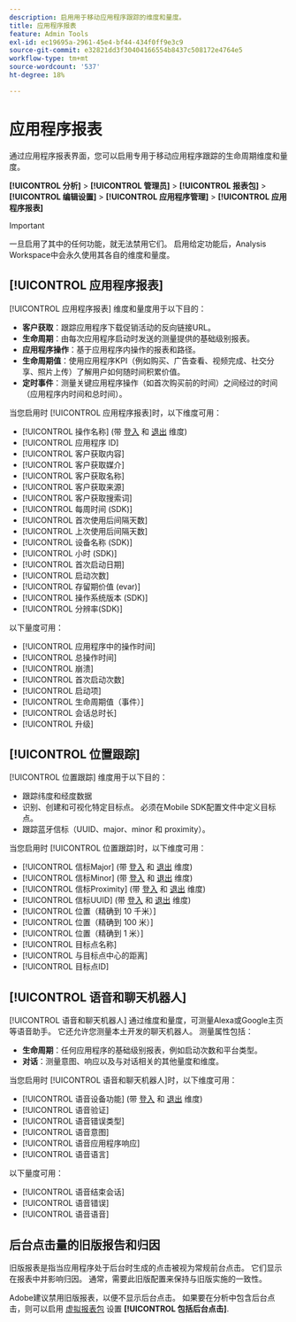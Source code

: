 ```yaml
---
description: 启用用于移动应用程序跟踪的维度和量度。
title: 应用程序报表
feature: Admin Tools
exl-id: ec19695a-2961-45e4-bf44-434f0ff9e3c9
source-git-commit: e32821dd3f30404166554b8437c508172e4764e5
workflow-type: tm+mt
source-wordcount: '537'
ht-degree: 18%

---
```


# 应用程序报表

通过应用程序报表界面，您可以启用专用于移动应用程序跟踪的生命周期维度和量度。

**[!UICONTROL 分析]** > **[!UICONTROL 管理员]** > **[!UICONTROL 报表包]** > **[!UICONTROL 编辑设置]** > **[!UICONTROL 应用程序管理]** > **[!UICONTROL 应用程序报表]**

>[!IMPORTANT]
>
>一旦启用了其中的任何功能，就无法禁用它们。 启用给定功能后，Analysis Workspace中会永久使用其各自的维度和量度。

## [!UICONTROL 应用程序报表]

[!UICONTROL 应用程序报表] 维度和量度用于以下目的：

* **客户获取**：跟踪应用程序下载促销活动的反向链接URL。
* **生命周期**：由每次应用程序启动时发送的测量提供的基础级别报表。
* **应用程序操作**：基于应用程序内操作的报表和路径。
* **生命周期值**：使用应用程序KPI（例如购买、广告查看、视频完成、社交分享、照片上传）了解用户如何随时间积累价值。
* **定时事件**：测量关键应用程序操作（如首次购买前的时间）之间经过的时间（应用程序内时间和总时间）。

当您启用时 [!UICONTROL 应用程序报表]时，以下维度可用：

* [!UICONTROL 操作名称] (带 [登入](/help/components/dimensions/entry-dimensions.md) 和 [退出](/help/components/dimensions/exit-dimensions.md) 维度)
* [!UICONTROL 应用程序 ID]
* [!UICONTROL 客户获取内容]
* [!UICONTROL 客户获取媒介]
* [!UICONTROL 客户获取名称]
* [!UICONTROL 客户获取来源]
* [!UICONTROL 客户获取搜索词]
* [!UICONTROL 每周时间 (SDK)]
* [!UICONTROL 首次使用后间隔天数]
* [!UICONTROL 上次使用后间隔天数]
* [!UICONTROL 设备名称 (SDK)]
* [!UICONTROL 小时 (SDK)]
* [!UICONTROL 首次启动日期]
* [!UICONTROL 启动次数]
* [!UICONTROL 存留期价值 (evar)]
* [!UICONTROL 操作系统版本 (SDK)]
* [!UICONTROL 分辨率(SDK)]

以下量度可用：

* [!UICONTROL 应用程序中的操作时间]
* [!UICONTROL 总操作时间]
* [!UICONTROL 崩溃]
* [!UICONTROL 首次启动次数]
* [!UICONTROL 启动项]
* [!UICONTROL 生命周期值（事件）]
* [!UICONTROL 会话总时长]
* [!UICONTROL 升级]

## [!UICONTROL 位置跟踪]

[!UICONTROL 位置跟踪] 维度用于以下目的：

* 跟踪纬度和经度数据
* 识别、创建和可视化特定目标点。 必须在Mobile SDK配置文件中定义目标点。
* 跟踪蓝牙信标（UUID、major、minor 和 proximity）。

当您启用时 [!UICONTROL 位置跟踪]时，以下维度可用：

* [!UICONTROL 信标Major] (带 [登入](/help/components/dimensions/entry-dimensions.md) 和 [退出](/help/components/dimensions/exit-dimensions.md) 维度)
* [!UICONTROL 信标Minor] (带 [登入](/help/components/dimensions/entry-dimensions.md) 和 [退出](/help/components/dimensions/exit-dimensions.md) 维度)
* [!UICONTROL 信标Proximity] (带 [登入](/help/components/dimensions/entry-dimensions.md) 和 [退出](/help/components/dimensions/exit-dimensions.md) 维度)
* [!UICONTROL 信标UUID] (带 [登入](/help/components/dimensions/entry-dimensions.md) 和 [退出](/help/components/dimensions/exit-dimensions.md) 维度)
* [!UICONTROL 位置（精确到 10 千米）]
* [!UICONTROL 位置（精确到 100 米）]
* [!UICONTROL 位置（精确到 1 米）]
* [!UICONTROL 目标点名称]
* [!UICONTROL 与目标点中心的距离]
* [!UICONTROL 目标点ID]

## [!UICONTROL 语音和聊天机器人]

[!UICONTROL 语音和聊天机器人] 通过维度和量度，可测量Alexa或Google主页等语音助手。 它还允许您测量本土开发的聊天机器人。 测量属性包括：

* **生命周期**：任何应用程序的基础级别报表，例如启动次数和平台类型。
* **对话**：测量意图、响应以及与对话相关的其他量度和维度。

当您启用时 [!UICONTROL 语音和聊天机器人]时，以下维度可用：

* [!UICONTROL 语音设备功能] (带 [登入](/help/components/dimensions/entry-dimensions.md) 和 [退出](/help/components/dimensions/exit-dimensions.md) 维度)
* [!UICONTROL 语音验证]
* [!UICONTROL 语音错误类型]
* [!UICONTROL 语音意图]
* [!UICONTROL 语音应用程序响应]
* [!UICONTROL 语音语言]

以下量度可用：

* [!UICONTROL 语音结束会话]
* [!UICONTROL 语音错误]
* [!UICONTROL 语音语音]

## 后台点击量的旧版报告和归因

旧版报表是指当应用程序处于后台时生成的点击被视为常规前台点击。 它们显示在报表中并影响归因。 通常，需要此旧版配置来保持与旧版实施的一致性。

Adobe建议禁用旧版报表，以便不显示后台点击。 如果要在分析中包含后台点击，则可以启用 [虚拟报表包](/help/components/vrs/vrs-about.md) 设置 **[!UICONTROL 包括后台点击]**.
